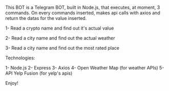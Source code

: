 This BOT is a Telegram BOT, built in Node.js, that executes, at moment, 3 commands.
On every commands inserted, makes api calls with axios and return the datas for the value inserted.

 1- Read a crypto name and find out it's actual value 
 
 2- Read a city name and find out the actual weather
 
 3- Read a city name and find out the most rated place
  
 Technologies:
 
 1- Node.js
 2- Express
 3- Axios
 4- Open Weather Map (for weather APIs)
 5- API Yelp Fusion (for yelp's apis)
 
 Enjoy!
